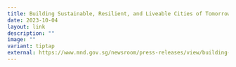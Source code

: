 ```yaml
---
title: Building Sustainable, Resilient, and Liveable Cities of Tomorrow
date: 2023-10-04
layout: link
description: ""
image: ""
variant: tiptap
external: https://www.mnd.gov.sg/newsroom/press-releases/view/building-sustainable-resilient-and-liveable-cities-of-tomorrow
---
```

